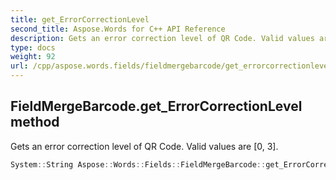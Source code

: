 ```yaml
---
title: get_ErrorCorrectionLevel
second_title: Aspose.Words for C++ API Reference
description: Gets an error correction level of QR Code. Valid values are [0, 3].
type: docs
weight: 92
url: /cpp/aspose.words.fields/fieldmergebarcode/get_errorcorrectionlevel/
---
```

## FieldMergeBarcode.get_ErrorCorrectionLevel method


Gets an error correction level of QR Code. Valid values are [0, 3].

```cpp
System::String Aspose::Words::Fields::FieldMergeBarcode::get_ErrorCorrectionLevel()
```

